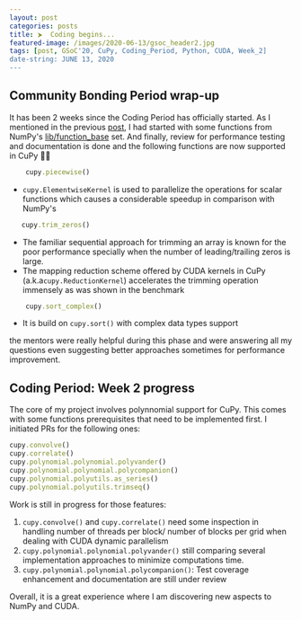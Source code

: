 ```yaml
---
layout: post
categories: posts
title: ⮞  Coding begins...
featured-image: /images/2020-06-13/gsoc_header2.jpg
tags: [post, GSoC'20, CuPy, Coding_Period, Python, CUDA, Week_2]
date-string: JUNE 13, 2020
---
```

<script src="//ajax.googleapis.com/ajax/libs/jquery/1.9.1/jquery.min.js"></script>
<script>window.jQuery || document.write('<script src="_/js/libs/jquery-1.9.1.min.js"><\/script>')</script>

## Community Bonding Period wrap-up

It has been 2 weeks since the Coding Period has officially started. As I mentioned in the previous [post](https://dahlia-chehata.github.io/posts/2020-05-31/end_of_bonding_period.html), I had started with some functions from NumPy's [lib/function_base](https://github.com/numpy/numpy/blob/master/numpy/lib/function_base.py) set. And finally, review for performance testing and documentation is done and the following functions are now supported in CuPy  🎉🎉

```ruby
    cupy.piecewise()
```
   *  `cupy.ElementwiseKernel` is used to parallelize the operations for scalar functions which causes a considerable speedup in comparison with NumPy's

```ruby
   cupy.trim_zeros()
```
   * The familiar sequential approach for trimming an array is known for the poor performance specially when the number of leading/trailing zeros is large.
   * The mapping reduction scheme offered by CUDA kernels in CuPy (a.k.a`cupy.ReductionKernel`) accelerates the trimming operation immensely as was shown in the benchmark

```ruby
    cupy.sort_complex()
```
   * It is build on `cupy.sort()` with complex data types support

the mentors were really helpful during this phase and were answering all my questions even suggesting better approaches sometimes for performance improvement.

## Coding Period: Week 2 progress

The core of my project involves polynnomial support for CuPy. This comes with some functions prerequisites that need to be implemented first.
I initiated PRs for the following ones:
```ruby
cupy.convolve()
cupy.correlate()
cupy.polynomial.polynomial.polyvander()
cupy.polynomial.polynomial.polycompanion()
cupy.polynomial.polyutils.as_series()
cupy.polynomial.polyutils.trimseq()

```
Work is still in progress for those features:

1. `cupy.convolve()` and `cupy.correlate()` need some inspection in handling number of threads per block/ number of blocks per grid when dealing with CUDA dynamic parallelism
2. `cupy.polynomial.polynomial.polyvander()` still comparing several implementation approaches to minimize computations time.
3. `cupy.polynomial.polynomial.polycompanion()`: Test coverage enhancement and documentation are still under review

Overall, it is a great experience where I am discovering new aspects to NumPy and CUDA. 
